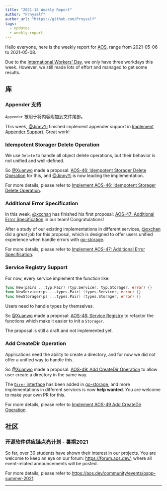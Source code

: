 ```yaml
---
title: "2021-18 Weekly Report"
author: "Prnyself"
author_url: "https://github.com/Prnyself"
tags:
  - updates
  - weekly-report
---
```


Hello everyone, here is the weekly report for [AOS](https://aos.dev), range from 2021-05-06 to 2021-05-08.

Due to the [International Workers' Day](https://en.wikipedia.org/wiki/International_Workers%27_Day), we only have three workdays this week. However, we still made lots of effort and managed to get some results.

## 库

### Appender 支持

`Appender` 被用于将内容附加到文件尾部。

This week, [@JinnyYi][] finished implement appender support in [Implement Appender Support](https://github.com/aos-dev/go-storage/issues/529). Great work!

### Idempotent Storager Delete Operation

We use `Delete` to handle all object delete operations, but their behavior is not unified and well-defined.

So [@Xuanwo][] made a proposal: [AOS-46: Idempotent Storager Delete Operation](https://github.com/aos-dev/specs/blob/master/rfcs/46-idempotent-delete.md) for this, and [@JinnyYi][] is now leading the implementation.

For more details, please refer to [Implement AOS-46: Idempotent Storager Delete Operation](https://github.com/aos-dev/go-storage/issues/554).

### Additional Error Specification

In this week, [@xxchan][] has finished his first proposal: [AOS-47: Additional Error Specification](https://github.com/aos-dev/specs/blob/master/rfcs/47-additional-error-specification.md) in our team! Congratulations!

After a study of our existing implementations in different services, [@xxchan][] did a great job for this proposal, which is designed to offer users unified experience when handle errors with [go-storage][].

For more details, please refer to [Implement AOS-47: Additional Error Specification](https://github.com/aos-dev/go-storage/issues/558).

### Service Registry Support

For now, every service implement the function like:

```go
func New(pairs ...typ.Pair) (typ.Servicer, typ.Storager, error) {}
func NewServicer(ps ...types.Pair) (types.Servicer, error) {}
func NewStorager(ps ...types.Pair) (types.Storager, error) {}
```

Users need to handle types by themselves.

So [@Xuanwo][] made a proposal: [AOS-48: Service Registry](https://github.com/aos-dev/specs/blob/master/rfcs/48-service-registry.md) to refactor the functions which make it easier to init a `Storager`.

The proposal is still a draft and not implemented yet.

### Add CreateDir Operation

Applications need the ability to create a directory, and for now we did not offer a unified way to handle this.

So [@Xuanwo][] made a proposal: [AOS-49: Add CreateDir Operation](https://github.com/aos-dev/specs/blob/master/rfcs/49-add-create-dir-operation.md) to allow user create a directory in the same way.

The [`Direr` interface](https://github.com/aos-dev/go-storage/blob/master/types/operation.generated.go#L166) has been added in [go-storage][], and more implementations in different services is now **help wanted**. You are welcome to make your own PR for this.

For more details, please refer to [Implement AOS-49 Add CreateDir Operation](https://github.com/aos-dev/go-storage/issues/560).

## 社区

### 开源软件供应链点亮计划 - 暑期2021

So far, over 30 students have shown their interest in our projects. You are welcome to keep an eye on our forum: <https://forum.aos.dev/>, where all event-related announcements will be posted.

For more details, please refer to <https://aos.dev/community/events/ospp-summer-2021>.

---

[go-storage]: https://github.com/aos-dev/go-storage

[@JinnyYi]: https://github.com/JinnyYi

[@Xuanwo]: https://github.com/Xuanwo

[@xxchan]: https://github.com/xxchan